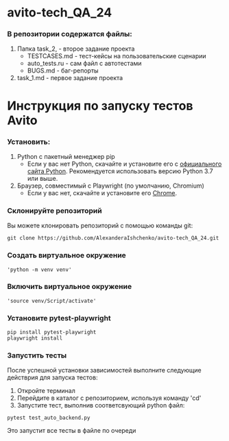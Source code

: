 # avito-tech_QA_24
### В репозитории содержатся файлы:
1) Папка task_2, - второе задание проекта
   - TESTCASES.md - тест-кейсы на пользовательские сценарии
   - auto_tests.ru - сам файл с автотестами
   - BUGS.md - баг-репорты
3) task_1.md - первое задание проекта

# Инструкция по запуску тестов Avito
### Установить:
1) Python с пакетный менеджер pip
   - Если у вас нет Python, скачайте и установите его с [официального сайта Python](https://www.python.org/). Рекомендуется использовать версию Python 3.7 или выше.
2) Браузер, совместимый с Playwright (по умолчанию, Chromium)
   - Если у вас нет, скачайте и установите его [Chrome](https://googlechromelabs.github.io/chrome-for-testing/#stable).


### Склонируйте репозиторий
Вы можете клонировать репозиторий с помощью команды git:
```
git clone https://github.com/AlexanderaIshchenko/avito-tech_QA_24.git
```
### Создать виртуальное окружение 
```
'python -m venv venv'
```
### Включить виртуальное окружение 
```
'source venv/Script/activate'
```
### Установите pytest-playwright
```
pip install pytest-playwright
playwright install
```
### Запустить тесты

После успешной установки зависимостей выполните следующие действрия для запуска тестов:
1) Откройте терминал
2) Перейдите в каталог с репозиторием, используя команду 'cd'
3) Запустите тест, выполнив соответсвующий python файл:
```
pytest test_auto_backend.py
```
Это запустит все тесты в файле по очереди
